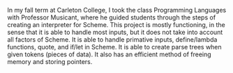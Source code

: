 In my fall term at Carleton College, I took the class Programming Languages with Professor Musicant, where he guided students through the steps of creating an interpreter for Scheme.
This project is mostly functioning, in the sense that it is able to handle most inputs, but it does not take into account all factors of Scheme. It is able to handle primative 
inputs, define/lambda functions, quote, and if/let in Scheme. It is able to create parse trees when given tokens (pieces of data). It also has an efficient method of freeing memory
and storing pointers. 
